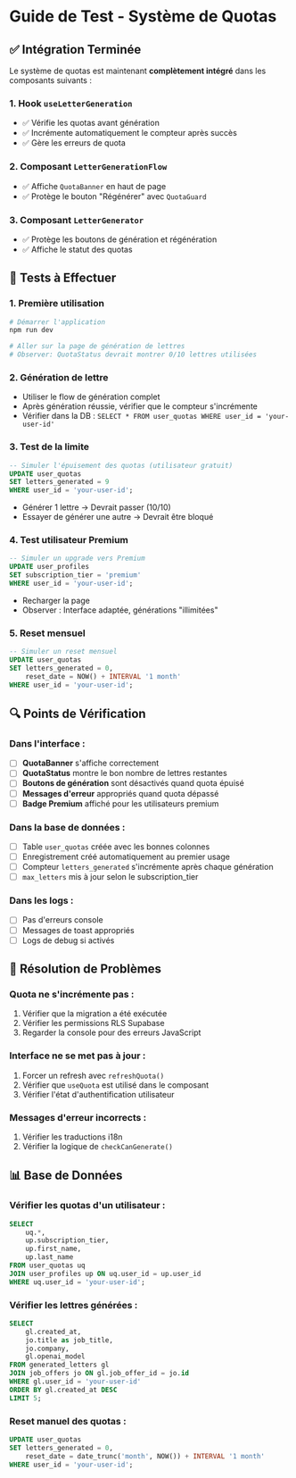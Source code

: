 # Guide de Test - Système de Quotas

## ✅ Intégration Terminée

Le système de quotas est maintenant **complètement intégré** dans les composants suivants :

### 1. Hook `useLetterGeneration`

- ✅ Vérifie les quotas avant génération
- ✅ Incrémente automatiquement le compteur après succès
- ✅ Gère les erreurs de quota

### 2. Composant `LetterGenerationFlow`

- ✅ Affiche `QuotaBanner` en haut de page
- ✅ Protège le bouton "Régénérer" avec `QuotaGuard`

### 3. Composant `LetterGenerator`

- ✅ Protège les boutons de génération et régénération
- ✅ Affiche le statut des quotas

## 🧪 Tests à Effectuer

### 1. **Première utilisation**

```bash
# Démarrer l'application
npm run dev

# Aller sur la page de génération de lettres
# Observer: QuotaStatus devrait montrer 0/10 lettres utilisées
```

### 2. **Génération de lettre**

- Utiliser le flow de génération complet
- Après génération réussie, vérifier que le compteur s'incrémente
- Vérifier dans la DB : `SELECT * FROM user_quotas WHERE user_id = 'your-user-id'`

### 3. **Test de la limite**

```sql
-- Simuler l'épuisement des quotas (utilisateur gratuit)
UPDATE user_quotas
SET letters_generated = 9
WHERE user_id = 'your-user-id';
```

- Générer 1 lettre → Devrait passer (10/10)
- Essayer de générer une autre → Devrait être bloqué

### 4. **Test utilisateur Premium**

```sql
-- Simuler un upgrade vers Premium
UPDATE user_profiles
SET subscription_tier = 'premium'
WHERE user_id = 'your-user-id';
```

- Recharger la page
- Observer : Interface adaptée, générations "illimitées"

### 5. **Reset mensuel**

```sql
-- Simuler un reset mensuel
UPDATE user_quotas
SET letters_generated = 0,
    reset_date = NOW() + INTERVAL '1 month'
WHERE user_id = 'your-user-id';
```

## 🔍 Points de Vérification

### Dans l'interface :

- [ ] **QuotaBanner** s'affiche correctement
- [ ] **QuotaStatus** montre le bon nombre de lettres restantes
- [ ] **Boutons de génération** sont désactivés quand quota épuisé
- [ ] **Messages d'erreur** appropriés quand quota dépassé
- [ ] **Badge Premium** affiché pour les utilisateurs premium

### Dans la base de données :

- [ ] Table `user_quotas` créée avec les bonnes colonnes
- [ ] Enregistrement créé automatiquement au premier usage
- [ ] Compteur `letters_generated` s'incrémente après chaque génération
- [ ] `max_letters` mis à jour selon le subscription_tier

### Dans les logs :

- [ ] Pas d'erreurs console
- [ ] Messages de toast appropriés
- [ ] Logs de debug si activés

## 🚨 Résolution de Problèmes

### Quota ne s'incrémente pas :

1. Vérifier que la migration a été exécutée
2. Vérifier les permissions RLS Supabase
3. Regarder la console pour des erreurs JavaScript

### Interface ne se met pas à jour :

1. Forcer un refresh avec `refreshQuota()`
2. Vérifier que `useQuota` est utilisé dans le composant
3. Vérifier l'état d'authentification utilisateur

### Messages d'erreur incorrects :

1. Vérifier les traductions i18n
2. Vérifier la logique de `checkCanGenerate()`

## 📊 Base de Données

### Vérifier les quotas d'un utilisateur :

```sql
SELECT
    uq.*,
    up.subscription_tier,
    up.first_name,
    up.last_name
FROM user_quotas uq
JOIN user_profiles up ON uq.user_id = up.user_id
WHERE uq.user_id = 'your-user-id';
```

### Vérifier les lettres générées :

```sql
SELECT
    gl.created_at,
    jo.title as job_title,
    jo.company,
    gl.openai_model
FROM generated_letters gl
JOIN job_offers jo ON gl.job_offer_id = jo.id
WHERE gl.user_id = 'your-user-id'
ORDER BY gl.created_at DESC
LIMIT 5;
```

### Reset manuel des quotas :

```sql
UPDATE user_quotas
SET letters_generated = 0,
    reset_date = date_trunc('month', NOW()) + INTERVAL '1 month'
WHERE user_id = 'your-user-id';
```

